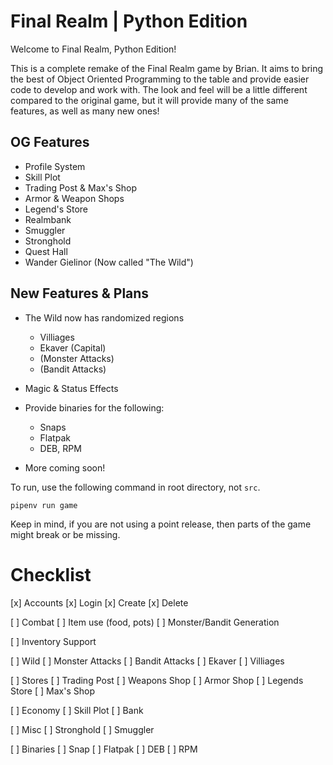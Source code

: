 # Final Realm | Python Edition

Welcome to Final Realm, Python Edition!

This is a complete remake of the Final Realm game by Brian. It aims to bring
the best of Object Oriented Programming to the table and provide easier code
to develop and work with. The look and feel will be a little different compared
to the original game, but it will provide many of the same features, as well
as many new ones!

## OG Features

- Profile System
- Skill Plot
- Trading Post & Max's Shop
- Armor & Weapon Shops
- Legend's Store
- Realmbank
- Smuggler
- Stronghold
- Quest Hall
- Wander Gielinor (Now called "The Wild")

## New Features & Plans

- The Wild now has randomized regions
  - Villiages
  - Ekaver (Capital)
  - (Monster Attacks)
  - (Bandit Attacks)

- Magic & Status Effects

- Provide binaries for the following:
  - Snaps
  - Flatpak
  - DEB, RPM

- More coming soon!

To run, use the following command in root directory, not `src`.

`pipenv run game`

Keep in mind, if you are not using a point release, then parts of the game might break or be missing.

# Checklist

[x] Accounts
    [x] Login
    [x] Create
    [x] Delete

[ ] Combat
    [ ] Item use (food, pots)
    [ ] Monster/Bandit Generation

[ ] Inventory Support

[ ] Wild
    [ ] Monster Attacks
    [ ] Bandit Attacks
    [ ] Ekaver
    [ ] Villiages

[ ] Stores
    [ ] Trading Post
    [ ] Weapons Shop
    [ ] Armor Shop
    [ ] Legends Store
    [ ] Max's Shop

[ ] Economy
    [ ] Skill Plot
    [ ] Bank

[ ] Misc
    [ ] Stronghold
    [ ] Smuggler

[ ] Binaries
    [ ] Snap
    [ ] Flatpak
    [ ] DEB
    [ ] RPM